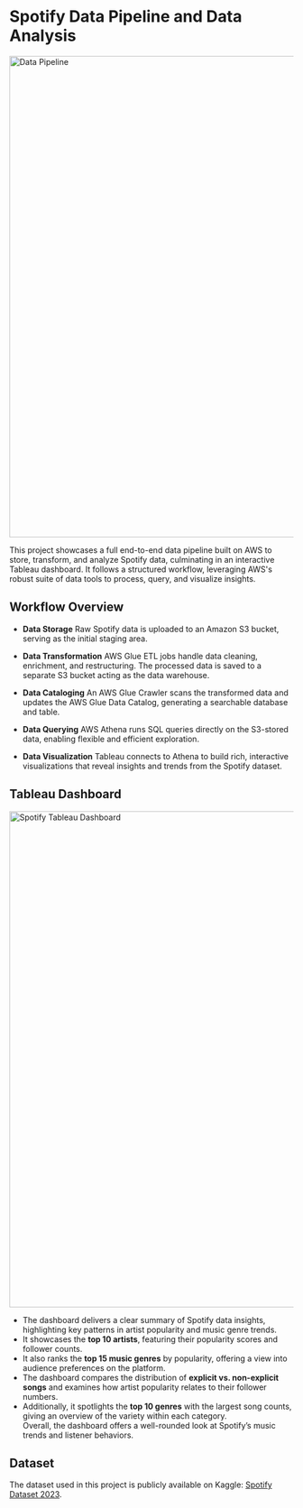 # Spotify Data Pipeline and Data Analysis

<img width="854" alt="Data Pipeline" src="https://github.com/sabarishsubramaniam2000/Spotify-Data-Pipeline-And-Analysis/assets/84472301/2ece16cb-c403-470d-85ad-890cf1032414">

This project showcases a full end-to-end data pipeline built on AWS to store, transform, and analyze Spotify data, culminating in an interactive Tableau dashboard. It follows a structured workflow, leveraging AWS's robust suite of data tools to process, query, and visualize insights.

## Workflow Overview

- **Data Storage**
  Raw Spotify data is uploaded to an Amazon S3 bucket, serving as the initial staging area.

- **Data Transformation**
  AWS Glue ETL jobs handle data cleaning, enrichment, and restructuring. The processed data is saved to a separate S3 bucket acting as the data warehouse.

- **Data Cataloging**
  An AWS Glue Crawler scans the transformed data and updates the AWS Glue Data Catalog, generating a searchable database and table.

- **Data Querying**
  AWS Athena runs SQL queries directly on the S3-stored data, enabling flexible and efficient exploration.

- **Data Visualization**
  Tableau connects to Athena to build rich, interactive visualizations that reveal insights and trends from the Spotify dataset.

## Tableau Dashboard

<img width="880" alt="Spotify Tableau Dashboard" src="https://github.com/sabarishsubramaniam2000/Spotify-Data-Pipeline-And-Analysis/assets/84472301/2b3ba5db-8ec5-48e9-8144-12b3b5bad222">

- The dashboard delivers a clear summary of Spotify data insights, highlighting key patterns in artist popularity and music genre trends.  
- It showcases the **top 10 artists**, featuring their popularity scores and follower counts.  
- It also ranks the **top 15 music genres** by popularity, offering a view into audience preferences on the platform.  
- The dashboard compares the distribution of **explicit vs. non-explicit songs** and examines how artist popularity relates to their follower numbers.  
- Additionally, it spotlights the **top 10 genres** with the largest song counts, giving an overview of the variety within each category.  
Overall, the dashboard offers a well-rounded look at Spotify’s music trends and listener behaviors.

## Dataset
The dataset used in this project is publicly available on Kaggle: [Spotify Dataset 2023](https://www.kaggle.com/datasets/tonygordonjr/spotify-dataset-2023).
